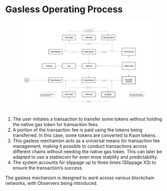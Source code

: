 # Gasless Operating Process

<figure><img src="../.gitbook/assets/image (7).png" alt=""><figcaption></figcaption></figure>

1. The user initiates a transaction to transfer some tokens without holding the native gas token for transaction fees.
2. A portion of the transaction fee is paid using the tokens being transferred. In this case, some tokens are converted to Kaon tokens.
3. This gasless mechanism acts as a universal means for transaction fee management, making it possible to conduct transactions across different chains without needing the native gas token. This can later be adapted to use a stablecoin for even more stability and predictability.
4. The system accounts for slippage up to three times (Slippage X3) to ensure the transaction’s success.

The gasless mechanism is designed to work across various blockchain networks, with Observers being introduced.
